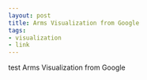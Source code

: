 ```yaml
--- 
layout: post
title: Arms Visualization from Google
tags: 
- visualization
- link
---
```

test Arms Visualization from Google
